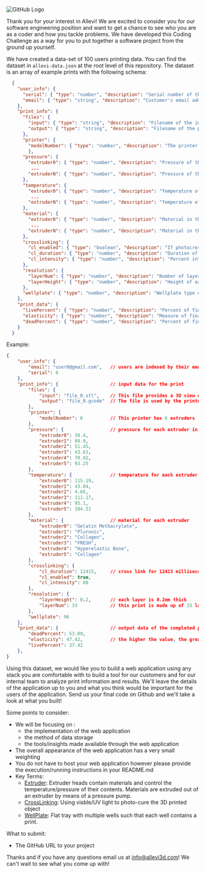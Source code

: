 ![GitHub Logo](https://static1.squarespace.com/static/58ed365f20099e2bf03e0721/t/5a72265171c10bf970879fbf/1521683467932/?format=1500w)

Thank you for your interest in Allevi! We are excited to consider you for our software engineering position and want to get a chance to see who you are as a coder and how you tackle problems. We have developed this Coding Challenge as a way for you to put together a software project from the ground up yourself.

We have created a data-set of 100 users printing data. You can find the dataset in `allevi-data.json` at the root level of this repository. The dataset is an array of example prints with the following schema:

```json
  {
    "user_info": {
      "serial": { "type": "number", "description": "Serial number of the customer's Allevi printer"},
      "email": { "type": "string", "description": "Customer's email address"}
    },
    "print_info": {
      "files": {
        "input": { "type": "string", "description": "Filename of the input STL file."},
        "output": { "type": "string", "description": "Filename of the post-processed GCODE file."}
      },
      "printer": {
        "modelNumber": { "type": "number", "description": "The printer model number indicates the number of extruders on a printer"},
        },
      "pressure": {
        "extruder0": { "type": "number", "description": "Pressure of the first extruder."},
         ...
        "extruderN": { "type": "number", "description": "Pressure of the N-th extruder."}
      },
      "temperature": {
        "extruder0": { "type": "number", "description": "Temperature of the first extruder."},
         ...
        "extruderN": { "type": "number", "description": "Temperature of the N-th extruder."}
      },
      "material": {
        "extruder0": { "type": "number", "description": "Material in the first extruder."},
         ...
        "extruderN": { "type": "number", "description": "Material in the N-th extruder."}
      },
      "crosslinking": {
        "cl_enabled": { "type": "boolean", "description": "If photocrosslinking was used during this print."},
        "cl_duration": { "type": "number", "description": "Duration of photocrosslinking using during this print in ms."},
        "cl_intensity": { "type": "number", "description": "Percent intensity of light used in photocrosslinking."},
      },
      "resolution": {
        "layerNum": { "type": "number", "description": "Number of layers in this print."},
        "layerHeight": { "type": "number", "description": "Height of each layer in mm."},
      },
      "wellplate": { "type": "number", "description": "Wellplate type used for the print."}
    },
    "print_data": {
      "livePercent": { "type": "number", "description": "Percent of final print determined to be alive through live/dead imaging."},
      "elasticity": { "type": "number", "description": "Measure of final print structural rigidity measured in kPa."},
      "deadPercent": { "type": "number", "description": "Percent of final print determined to be dead through live/dead imaging."},
    }
  }
```

Example:

```json
{
    "user_info": {
        "email": "user0@gmail.com",   // users are indexed by their email
        "serial": 0
    },
    "print_info": {                   // input data for the print
        "files": {
            "input": "file_0.stl",    // This file provides a 3D view of the object for the user
            "output": "file_0.gcode"  // The file is used by the printer to print the object
        },
        "printer": {
            "modelNumber": 6          // This printer has 6 extruders 
        },
        "pressure": {                 // pressure for each extruder in PSI
            "extruder0": 38.4,
            "extruder1": 89.9,
            "extruder2": 51.45,
            "extruder3": 43.63,
            "extruder4": 70.92,
            "extruder5": 93.25
        },
        "temperature": {              // temperature for each extruder in Celsius
            "extruder0": 115.19,
            "extruder1": 43.04,
            "extruder2": 4.66,
            "extruder3": 111.17,
            "extruder4": 95.1,
            "extruder5": 104.51
        },
        "material": {                 // material for each extruder
            "extruder0": "Gelatin Methacrylate",
            "extruder1": "Pluronic",
            "extruder2": "Collagen",
            "extruder3": "FRESH",
            "extruder4": "Hyperelastic Bone",
            "extruder5": "Collagen"
        },
        "crosslinking": {
            "cl_duration": 12415,     // cross link for 12415 milliseconds
            "cl_enabled": true,
            "cl_intensity": 80 
        },
        "resolution": {
            "layerHeight": 0.2,       // each layer is 0.2mm thick
            "layerNum": 33            // this print is made up of 33 layers
        },
        "wellplate": 96
    },
    "print_data": {                   // output data of the completed print
        "deadPercent": 53.09,
        "elasticity": 47.42,          // the higher the value, the greater the elasticity
        "livePercent": 37.42
    },
}
```

Using this dataset, we would like you to build a web application using any stack you are comfortable with to build a tool for our customers and for our internal team to analyze print information and results. We'll leave the details of the application up to you and what you think would be important for the users of the application. Send us your final code on Github and we'll take a look at what you built!

Some points to consider:

- We will be focusing on :
  - the implementation of the web application
  - the method of data storage
  - the tools/insights made available through the web application
- The overall appearance of the web application has a very small weighting
- You do not have to host your web application however please provide the execution/running instructions in your README.md
- Key Terms:
  - [Extruder](https://static1.squarespace.com/static/58ed365f20099e2bf03e0721/t/5a62714a24a69463e4933089/1542379654239/Allevi+2+desktop+3D+bioprinter+extrusion+bioprint?format=300w): Extruder heads contain materials and control the temperature/pressure of their contents. Materials are extruded out of an extruder by means of a pressure pump.
  - [CrossLinking](https://static1.squarespace.com/static/58ed365f20099e2bf03e0721/t/5bc61be353450a6d6aaa454d/1542379654241/IMG_1442.JPG?format=300w): Using visble/UV light to photo-cure the 3D printed object
  - [WellPlate](https://farm7.staticflickr.com/6118/6252392655_c4285c5aa6_b.jpg): Flat tray with multiple wells such that each well contains a print.

What to submit:

- The GitHub URL to your project

Thanks and if you have any questions email us at info@allevi3d.com! We can't wait to see what you come up with!
